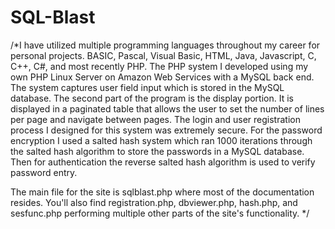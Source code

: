 SQL-Blast
=========
/*I have utilized multiple programming languages throughout my career for personal projects. BASIC, Pascal, Visual Basic, HTML, Java, Javascript, C, C++, C#, and most recently PHP. The PHP system I developed using my own PHP Linux Server on Amazon Web Services with a MySQL back end. The system captures user field input which is stored in the MySQL database. The second part of the program is the display portion. It is displayed in a paginated table that allows the user to set the number of lines per page and navigate between pages. The login and user registration process I designed for this system was extremely secure. For the password encryption I used a salted hash system which ran 1000 iterations through the salted hash algorithm to store the passwords in a MySQL database. Then for authentication the reverse salted hash algorithm is used to verify password entry.

The main file for the site is sqlblast.php where most of the documentation resides. You'll also find registration.php, dbviewer.php, hash.php, and sesfunc.php performing multiple other parts of the site's functionality. */